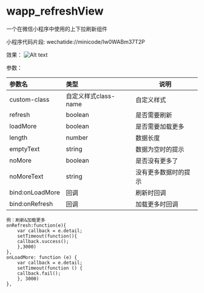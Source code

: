 # wapp_refreshView
一个在微信小程序中使用的上下拉刷新组件

小程序代码片段: wechatide://minicode/Iw0WABm37T2P 

效果：
![Alt text](https://github.com/dyl169/wapp_refreshView/blob/master/123.gif "效果图")

参数：

|参数名|类型|说明|
|:-----  |:-----|-----                           |
| custom-class | 自定义样式class-name | 自定义样式 |
| refresh |boolean   |是否需要刷新|
| loadMore |boolean   |是否需要加载更多|
| length |number   |数据长度|
| emptyText |string   |数据为空时的提示|
| noMore |boolean   |是否没有更多了|
| noMoreText |string   |没有更多数据时的提示|
| bind:onLoadMore |回调   |刷新时回调|
| bind:onRefresh |回调   |加载更多时回调|

```
例：刷新&加载更多
onRefresh:function(e){
    var callback = e.detail;
    setTimeout(function(){
	callback.success();
    },3000)
},
onLoadMore: function (e) {
    var callback = e.detail;
    setTimeout(function () {
	callback.fail();
    }, 3000)
},

```
